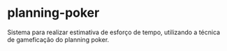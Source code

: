 # planning-poker
Sistema para realizar estimativa de esforço de tempo, utilizando a técnica de gameficação do planning poker.